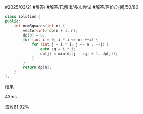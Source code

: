 #2025/03/21 #解答/ #解答/已解出/多次尝试  #解答/评价/时间/50/80 

``` cpp
class Solution {
public:
    int numSquares(int n) {
        vector<int> dp(n + 1, n);
        dp[0] = 0;
        for (int i = 0; i * i <= n; ++i) {
	        for (int j = i * i; j <= n ; ++j) {
		        auto sq = i * i;
		        dp[j] = min(dp[j - sq] + 1, dp[j]);
	        }
        }
        return dp[n];
    }
};
```

结果

43ms

击败81.92%